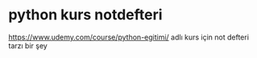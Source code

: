 # python kurs notdefteri
https://www.udemy.com/course/python-egitimi/ adlı kurs için not defteri tarzı bir şey
